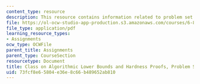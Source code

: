 ```yaml
---
content_type: resource
description: This resource contains information related to problem set 1.
file: https://ol-ocw-studio-app-production.s3.amazonaws.com/courses/6-890-algorithmic-lower-bounds-fun-with-hardness-proofs-fall-2014/73fcf8e65804e36e8c66b489652ab810_MIT6_890F14_ps1.pdf
file_type: application/pdf
learning_resource_types:
- Assignments
ocw_type: OCWFile
parent_title: Assignments
parent_type: CourseSection
resourcetype: Document
title: Class on Algorithmic Lower Bounds and Hardness Proofs, Problem Set 1
uid: 73fcf8e6-5804-e36e-8c66-b489652ab810
---
```

